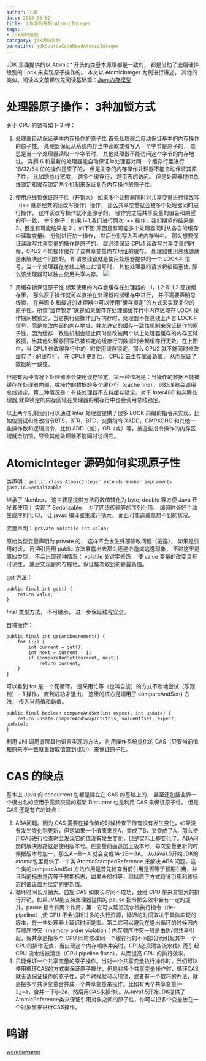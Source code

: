 ```yaml
---
author: 小莫
date: 2018-06-02
title: jdk源码系列-AtomicInteger
tags:
- jdk源码系列
category: jdk源码系列
permalink: jdkSourceCodeReadAtomicInteger
---
```

JDK 里面提供的以 Atomic* 开头的类基本原理都是一致的， 都是借助了底层硬件级别的 Lock 来实现原子操作的。 本文以 AtomicInteger 为例进行讲述， 其他的类似。阅读本文前建议先阅读基础篇：[Java内存模型](https://blog.xiaomo.info/2018/jdkSourceCodeReadMemoryActor/)
<!-- more -->

# 处理器原子操作： 3种加锁方式

关于 CPU 的锁有如下 3 种：
1. 处理器自动保证基本内存操作的原子性
首先处理器会自动保证基本的内存操作的原子性。 处理器保证从系统内存当中读取或者写入一个字节是原子的， 意思是当一个处理器读取一个字节时， 其他处理器不能访问这个字节的内存地址。 奔腾 6 和最新的处理器能自动保证单处理器对同一个缓存行里进行 16/32/64 位的操作是原子的， 但是复杂的内存操作处理器不能自动保证其原子性， 比如跨总线宽度， 跨多个缓存行， 跨页表的访问。 但是处理器提供总线锁定和缓存锁定两个机制来保证复杂内存操作的原子性。 

2. 使用总线锁保证原子性（开销大）
如果多个处理器同时对共享变量进行读改写（i++ 就是经典的读改写操作）操作， 那么共享变量就会被多个处理器同时进行操作， 这样读改写操作就不是原子的， 操作完之后共享变量的值会和期望的不一致， 举个例子：如果 i=1,我们进行两次 i++ 操作，我们期望的结果是 3，但是有可能结果是 2 。如下图
原因是有可能多个处理器同时从各自的缓存中读取变量i， 分别进行加一操作， 然后分别写入系统内存当中。 那么想要保证读改写共享变量的操作是原子的， 就必须保证 CPU1 读改写共享变量的时候，CPU2 不能操作缓存了该共享变量内存地址的缓存。
处理器使用总线锁就是来解决这个问题的。 所谓总线锁就是使用处理器提供的一个 LOCK＃ 信号，当一个处理器在总线上输出此信号时， 其他处理器的请求将被阻塞住, 那么该处理器可以独占使用共享内存。
![](https://img-blog.csdn.net/20150929000908894)
3. 用缓存锁保证原子性
频繁使用的内存会缓存在处理器的 L1，L2 和 L3 高速缓存里， 那么原子操作就可以直接在处理器内部缓存中进行， 并不需要声明总线锁， 在奔腾 6 和最近的处理器中可以使用“缓存锁定”的方式来实现复杂的原子性。所谓“缓存锁定”就是如果缓存在处理器缓存行中内存区域在 LOCK 操作期间被锁定，当它执行锁操作回写内存时，处理器不在总线上声言 LOCK＃ 信号，而是修改内部的内存地址，并允许它的缓存一致性机制来保证操作的原子性，因为缓存一致性机制会阻止同时修改被两个以上处理器缓存的内存区域数据，当其他处理器回写已被锁定的缓存行的数据时会起缓存行无效，在上图中，当 CPU1 修改缓存行中的 i 时使用缓存锁定，那么 CPU2 就不能同时修改缓存了 i 的缓存行， 在 CPU1 更新后， CPU2 去主存拿最新值， 从而保证了数据的一致性。

但是有两种情况下处理器不会使用缓存锁定。第一种情况是：当操作的数据不能被缓存在处理器内部，或操作的数据跨多个缓存行（cache line），则处理器会调用总线锁定。第二种情况是：有些处理器不支持缓存锁定。对于 Inter486 和奔腾处理器,就算锁定的内存区域在处理器的缓存行中也会调用总线锁定。

以上两个机制我们可以通过 Inter 处理器提供了很多 LOCK 前缀的指令来实现。比如位测试和修改指令BTS，BTR，BTC，交换指令 XADD，CMPXCHG 和其他一些操作数和逻辑指令，比如 ADD（加），OR（或）等，被这些指令操作的内存区域就会加锁，导致其他处理器不能同时访问它。


# AtomicInteger 源码如何实现原子性
类声明： 
`public class AtomicInteger extends Number implements java.io.Serializable  `

继承了 Number， 这主要是提供方法将数值转化为 byte, double 等方便 Java 开发者使用；
实现了 Serializable， 为了网络传输等的序列化用， 编码时最好手动生成序列化 ID， 让 javac 编译器生成开销大， 而且可能造成意想不到的状况。

变量声明：
`private volatile int value;  `

原始类型变量声明为 private 的， 这样不会发生外部修改问题（逃逸）， 如果是引用的话， 再把引用用 public 方法暴露出去那么还是会造成逃逸现象， 不过这里是原始类型， 不会出现这种情况；
volatile 关键字修饰， 使 value 变量的改变具有可见性， 底层实现是内存栅栏，保证每次取到的是最新值。

get 方法： 

```
public final int get() {  
    return value;  
}  
```

final 类型方法， 不可继承， 进一步保证线程安全。


自减操作： 

```
public final int getAndDecrement() {  
    for (;;) {  
        int current = get();  
        int next = current - 1;  
        if (compareAndSet(current, next))  
            return current;  
    }  
}  
```

可以看到 for 是一个死循环， 是采用忙等（也叫自旋）的方式不断地尝试（乐观锁）－1 操作， 直到成功才退出。 
这里的核心是调用了 compareAndSet() 方法， 传入当前值和新值。  

```
public final boolean compareAndSet(int expect, int update) {  
    return unsafe.compareAndSwapInt(this, valueOffset, expect, update);  
}
```

利用 JNI 调用底层其他语言实现的方法， 利用操作系统提供的 CAS（只要当前值和原来不一致就重新取值直到成功） 来保证原子性。

# CAS 的缺点
基本上 Java 的 concurrent 包都是建立在 CAS 的基础上的， 甚至还包括业界一个很出名的应用于高频交易的框架 Disruptor 也是利用 CAS 来保证原子性。 但是 CAS 还是有它的缺点：
1.  ABA问题。因为 CAS 需要在操作值的时候检查下值有没有发生变化，如果没有发生变化则更新，但是如果一个值原来是A，变成了B，又变成了A，那么使用CAS进行检查时会发现它的值没有发生变化，但是实际上却变化了。ABA问题的解决思路就是使用版本号。在变量前面追加上版本号，每次变量更新的时候把版本号加一，那么A－B－A 就会变成1A-2B－3A。
从Java1.5开始JDK的atomic包里提供了一个类 AtomicStampedReference 来解决 ABA 问题。这个类的compareAndSet 方法作用是首先检查当前引用是否等于预期引用，并且当前标志是否等于预期标志，如果全部相等，则以原子方式将该引用和该标志的值设置为给定的更新值。
2. 循环时间长开销大。自旋 CAS 如果长时间不成功，会给 CPU 带来非常大的执行开销。如果JVM能支持处理器提供的 pause 指令那么效率会有一定的提升，pause 指令有两个作用，第一它可以延迟流水线执行指令（de-pipeline）,使 CPU 不会消耗过多的执行资源，延迟的时间取决于具体实现的版本，在一些处理器上延迟时间是零。第二它可以避免在退出循环的时候因内存顺序冲突（memory order violation：内存顺序冲突一般是由伪/假共享引起，假共享是指多个 CPU 同时修改同一个缓存行的不同部分而引起其中一个CPU的操作无效，当出现这个内存顺序冲突时，CPU必须清空流水线）而引起 CPU 流水线被清空（CPU pipeline flush），从而提高 CPU 的执行效率。
3. 只能保证一个共享变量的原子操作。当对一个共享变量执行操作时，我们可以使用循环CAS的方式来保证原子操作，但是对多个共享变量操作时，循环CAS就无法保证操作的原子性，这个时候就可以用锁，或者有一个取巧的办法，就是把多个共享变量合并成一个共享变量来操作。比如有两个共享变量i＝2,j=a，合并一下ij=2a，然后用CAS来操作ij。从Java1.5开始JDK提供了AtomicReference类来保证引用对象之间的原子性，你可以把多个变量放在一个对象里来进行CAS操作。

# 鸣谢
[wenniuwuren](https://blog.csdn.net/wenniuwuren)
